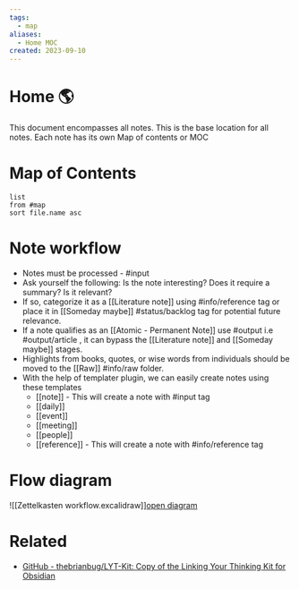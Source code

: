 ```yaml
---
tags:
  - map
aliases:
  - Home MOC
created: 2023-09-10
---
```


# Home 🌎

This document encompasses all notes. This is the base location for all notes. Each note has its own Map of contents or MOC

# Map of Contents

```dataview
list
from #map 
sort file.name asc
```

# Note workflow

- Notes must be processed - #input
- Ask yourself the following: Is the note interesting? Does it require a summary? Is it relevant?
- If so, categorize it as a [[Literature note]] using #info/reference  tag or place it in [[Someday maybe]]   #status/backlog  tag for potential future relevance.
- If a note qualifies as an [[Atomic - Permanent Note]] use #output  i.e #output/article , it can bypass the [[Literature note]] and [[Someday maybe]] stages.
- Highlights from books, quotes, or wise words from individuals should be moved to the [[Raw]]  #info/raw folder.
- With the help of templater plugin, we can easily create notes using these templates
	- [[note]] - This will create a note with #input tag
	- [[daily]]
	- [[event]]
	- [[meeting]]
	- [[people]]
	- [[reference]] - This will create a note with #info/reference tag

# Flow diagram

![[Zettelkasten workflow.excalidraw]][open diagram](Zettelkasten%20workflow.excalidraw.md)
# Related 

- [GitHub - thebrianbug/LYT-Kit: Copy of the Linking Your Thinking Kit for Obsidian](https://github.com/thebrianbug/LYT-Kit)
